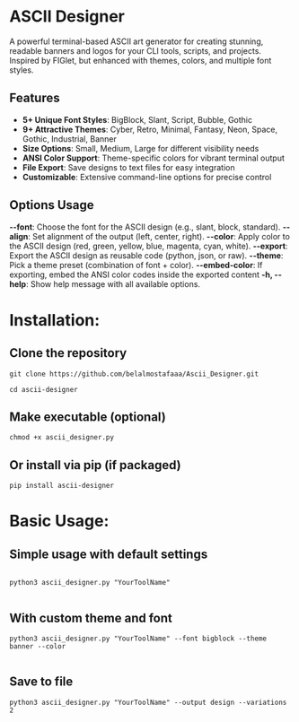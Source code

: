 # ASCII Designer

A powerful terminal-based ASCII art generator for creating stunning, readable banners and logos for your CLI tools, scripts, and projects. Inspired by FIGlet, but enhanced with themes, colors, and multiple font styles.


## Features

- **5+ Unique Font Styles**: BigBlock, Slant, Script, Bubble, Gothic
- **9+ Attractive Themes**: Cyber, Retro, Minimal, Fantasy, Neon, Space, Gothic, Industrial, Banner
- **Size Options**: Small, Medium, Large for different visibility needs
- **ANSI Color Support**: Theme-specific colors for vibrant terminal output
- **File Export**: Save designs to text files for easy integration
- **Customizable**: Extensive command-line options for precise control

## Options	Usage
**--font**:	Choose the font for the ASCII design (e.g., slant, block, standard).
**--align**:	Set alignment of the output (left, center, right).
**--color**:	Apply color to the ASCII design (red, green, yellow, blue, magenta, cyan, white).
**--export**:	Export the ASCII design as reusable code (python, json, or raw).
**--theme**:	Pick a theme preset (combination of font + color).
**--embed-color**: If exporting, embed the ANSI color codes inside the exported content
**-h, --help**:	Show help message with all available options.

# Installation:

## Clone the repository
```
git clone https://github.com/belalmostafaaa/Ascii_Designer.git
```
```
cd ascii-designer
```
## Make executable (optional)
```
chmod +x ascii_designer.py
```
## Or install via pip (if packaged)
```
pip install ascii-designer
```

# Basic Usage:

## Simple usage with default settings
```
```
```
python3 ascii_designer.py "YourToolName"
```
```
```
## With custom theme and font
```
python3 ascii_designer.py "YourToolName" --font bigblock --theme banner --color
```
```
```
## Save to file
```
python3 ascii_designer.py "YourToolName" --output design --variations 2
```
